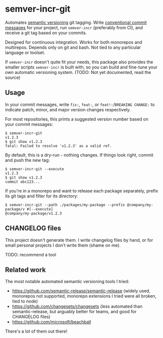 # semver-incr-git

Automates [semantic versioning](https://semver.org/) git tagging. Write [conventional commit messages](https://github.com/angular/angular/blob/main/CONTRIBUTING.md#-commit-message-format) for your project, run `semver-incr` (preferably from CI), and receive a git tag based on your commits.

Designed for continuous integration. Works for both monorepos and multirepos. Depends only on git and bash. Not tied to any particular language or toolset.

If `semver-incr` doesn't quite fit your needs, this package also provides the smaller scripts `semver-incr` is built with, so you can build and fine-tune your own automatic versioning system. (TODO: Not yet documented, read the source)

## Usage

In your commit messages, write `fix:`, `feat:`, or `feat!:`/`BREAKING CHANGE:` to indicate patch, minor, and major version changes respectively.

For most repositories, this prints a suggested version number based on your commit messages:

    $ semver-incr-git
    v1.2.3
    $ git show v1.2.3
    fatal: Failed to resolve 'v1.2.3' as a valid ref.

By default, this is a dry-run - nothing changes. If things look right, commit and push the new tag:

    $ semver-incr-git --execute
    v1.2.3
    $ git show v1.2.3
    commit abc123...

If you're in a monorepo and want to release each package separately, prefix its git tags and filter for its directory:

    $ semver-incr-git --path ./packages/my-package --prefix @company/my-package/v #[--execute]
    @company/my-package/v1.2.3

## CHANGELOG files

This project doesn't generate them. I write changelog files by hand, or for small personal projects I don't write them (shame on me).

TODO: recommend a tool

## Related work

The most notable automated semantic versioning tools I tried:

* https://github.com/semantic-release/semantic-release (widely used, monorepos not supported, monorepo extensions I tried were all broken, tied to node)
* https://github.com/changesets/changesets (less automated than semantic-release, but arguably better for teams, and good for CHANGELOG files)
* https://github.com/microsoft/beachball

There's a lot of them out there!